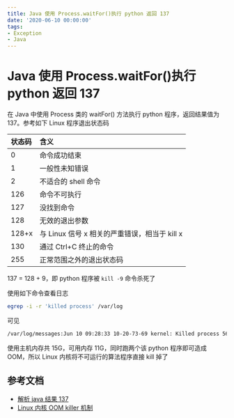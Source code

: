 ```yaml
---
title: Java 使用 Process.waitFor()执行 python 返回 137
date: '2020-06-10 00:00:00'
tags:
- Exception
- Java
---
```


# Java 使用 Process.waitFor()执行 python 返回 137

在 Java 中使用 Process 类的 waitFor() 方法执行 python 程序，返回结果值为 137。参考如下 Linux 程序退出状态码

| 状态码 | 含义                                     |
| :----- | :--------------------------------------- |
| 0      | 命令成功结束                             |
| 1      | 一般性未知错误                           |
| 2      | 不适合的 shell 命令                        |
| 126    | 命令不可执行                             |
| 127    | 没找到命令                               |
| 128    | 无效的退出参数                           |
| 128+x  | 与 Linux 信号 x 相关的严重错误，相当于 kill x |
| 130    | 通过 Ctrl+C 终止的命令                     |
| 255    | 正常范围之外的退出状态码                 |

137 = 128 + 9，即 python 程序被 `kill -9` 命令杀死了

使用如下命令查看日志

```bash
egrep -i -r 'killed process' /var/log
```

可见

```bash
/var/log/messages:Jun 10 09:28:33 10-20-73-69 kernel: Killed process 56524 (python) total-vm:7681564kB, anon-rss:6813304kB, file-rss:24kB
```

使用主机内存共 15G，可用内存 11G，同时跑两个该 python 程序即可造成 OOM，所以 Linux 内核将不可运行的算法程序直接 kill 掉了

## 参考文档

- [解析 java 结果 137](https://www.jb51.cc/java/122123.html)
- [Linux 内核 OOM killer 机制](https://blog.csdn.net/s_lisheng/article/details/82192613)
